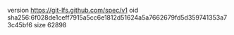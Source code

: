 version https://git-lfs.github.com/spec/v1
oid sha256:6f028de1ceff7915a5cc6e1812d51624a5a7662679fd5d359741353a73c45bf6
size 62898

